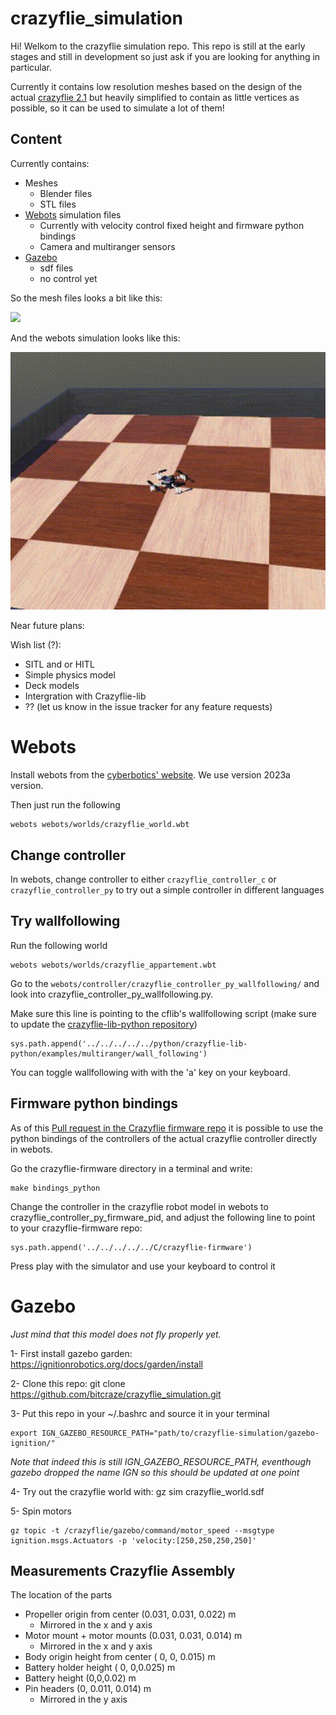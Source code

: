 # crazyflie_simulation

Hi! Welkom to the crazyflie simulation repo. This repo is still at the early stages and still in development so just ask if you are looking for anything in particular.

Currently it contains low resolution meshes based on the design of the actual [crazyflie 2.1](https://www.bitcraze.io/products/crazyflie-2-1/) but heavily simplified to contain as little vertices as possible, so it can be used to simulate a lot of them!

## Content

Currently contains:
* Meshes
    * Blender files
    * STL files
* [Webots](https://cyberbotics.com/) simulation files
    * Currently with velocity control fixed height and firmware python bindings
    * Camera and multiranger sensors
* [Gazebo](https://gazebosim.org/) 
    * sdf files
    * no control yet

So the mesh files looks a bit like this:


<img src="/meshes/blender_files/cf2_render.png" width="400" />

And the webots simulation looks like this:

![webots](crazyflie_webots.gif)

Near future plans:

Wish list (?):
* SITL and or HITL
* Simple physics model
* Deck models
* Intergration with Crazyflie-lib
* ?? (let us know in the issue tracker for any feature requests)

# Webots

Install webots from the [cyberbotics' website](https://cyberbotics.com/). We use version 2023a version.

Then just run the following

    webots webots/worlds/crazyflie_world.wbt

## Change controller

In webots, change controller to either `crazyflie_controller_c` or `crazyflie_controller_py` to try out a simple controller in different languages

## Try wallfollowing

Run the following world

    webots webots/worlds/crazyflie_appartement.wbt

Go to the `webots/controller/crazyflie_controller_py_wallfollowing/` and look into crazyflie_controller_py_wallfollowing.py. 

Make sure this line is pointing to the cflib's wallfollowing script (make sure to update the [crazyflie-lib-python repository](https://github.com/bitcraze/crazyflie-lib-python))

    sys.path.append('../../../../../python/crazyflie-lib-python/examples/multiranger/wall_following')


You can toggle wallfollowing with with the 'a' key on your keyboard.


## Firmware python bindings
As of this [Pull request in the Crazyflie firmware repo](https://github.com/bitcraze/crazyflie-firmware/pull/1021) it is possible to use the python bindings of the controllers of the actual crazyflie controller directly in webots.

Go the crazyflie-firmware directory in a terminal and write:

    make bindings_python

Change the controller in the crazyflie robot model in webots to crazyflie_controller_py_firmware_pid, and adjust the following line to point to your crazyflie-firmware repo:

    sys.path.append('../../../../../C/crazyflie-firmware')

Press play with the simulator and use your keyboard to  control it 

# Gazebo

*Just mind that this model does not fly properly yet.* 

1- First install gazebo garden: https://ignitionrobotics.org/docs/garden/install

2- Clone this repo: 
    git clone https://github.com/bitcraze/crazyflie_simulation.git

3- Put this repo in your ~/.bashrc and source it in your terminal

    export IGN_GAZEBO_RESOURCE_PATH="path/to/crazyflie-simulation/gazebo-ignition/"

*Note that indeed this is still IGN_GAZEBO_RESOURCE_PATH, eventhough gazebo dropped the name IGN so this should be updated at one point*

4- Try out the crazyflie world with: 
    gz sim crazyflie_world.sdf

5- Spin motors 

    gz topic -t /crazyflie/gazebo/command/motor_speed --msgtype ignition.msgs.Actuators -p 'velocity:[250,250,250,250]'


## Measurements Crazyflie Assembly

The location of the parts

* Propeller origin from center (0.031, 0.031, 0.022) m
    * Mirrored in the x and y axis
* Motor mount + motor mounts (0.031, 0.031, 0.014) m
    * Mirrored in the x and y axis
* Body origin height from center ( 0, 0, 0.015) m
* Battery holder height ( 0, 0,0.025) m
* Battery height (0,0,0.02) m
* Pin headers (0, 0.011, 0.014) m
    * Mirrored in the y axis
